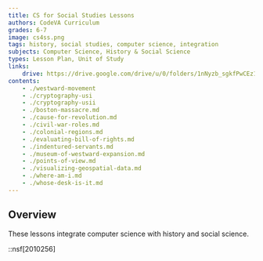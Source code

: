 ```yaml
---
title: CS for Social Studies Lessons
authors: CodeVA Curriculum
grades: 6-7
image: cs4ss.png
tags: history, social studies, computer science, integration
subjects: Computer Science, History & Social Science
types: Lesson Plan, Unit of Study
links:
    drive: https://drive.google.com/drive/u/0/folders/1nNyzb_sgkfPwCEz1Au6PQxHgdXXT0Oa9
contents:
    - ./westward-movement
    - ./cryptography-usi
    - ./cryptography-usii
    - ./boston-massacre.md
    - ./cause-for-revolution.md
    - ./civil-war-roles.md
    - ./colonial-regions.md
    - ./evaluating-bill-of-rights.md
    - ./indentured-servants.md
    - ./museum-of-westward-expansion.md
    - ./points-of-view.md
    - ./visualizing-geospatial-data.md
    - ./where-am-i.md
    - ./whose-desk-is-it.md
---
```


## Overview

These lessons integrate computer science with history and social science.

::nsf[2010256]